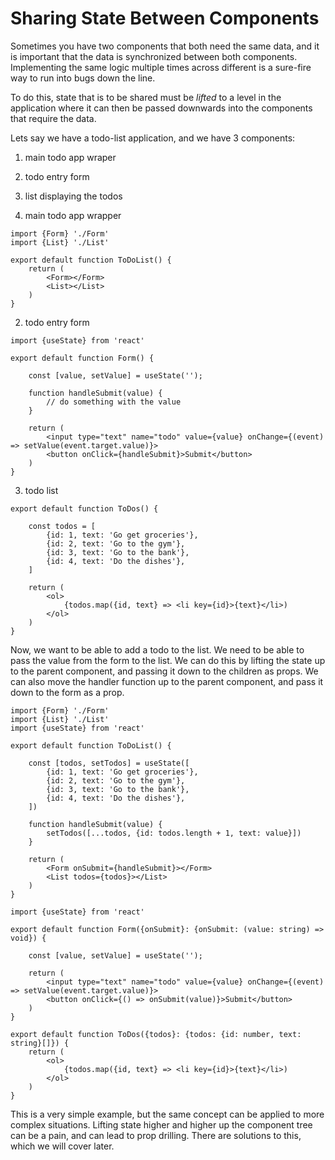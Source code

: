 # Sharing State Between Components


Sometimes you have two components that both need the same data, and it is important that the data is synchronized between both components. Implementing the same logic multiple times across different is a sure-fire way to run into bugs down the line.

To do this, state that is to be shared must be *lifted* to a level in the application where it can then be passed downwards into the components that require the data.

Lets say we have a todo-list application, and we have 3 components:
1. main todo app wraper
2. todo entry form
3. list displaying the todos

1. main todo app wrapper
```tsx
import {Form} './Form'
import {List} './List'

export default function ToDoList() {
    return (
        <Form></Form>
        <List></List>
    )
}
```

2. todo entry form
```tsx
import {useState} from 'react'

export default function Form() {

    const [value, setValue] = useState('');

    function handleSubmit(value) {
        // do something with the value
    }

    return (
        <input type="text" name="todo" value={value} onChange={(event) => setValue(event.target.value)}>
        <button onClick={handleSubmit}>Submit</button>
    )
}
```

3. todo list
```tsx
export default function ToDos() {

    const todos = [
        {id: 1, text: 'Go get groceries'},
        {id: 2, text: 'Go to the gym'},
        {id: 3, text: 'Go to the bank'},
        {id: 4, text: 'Do the dishes'},
    ]

    return (
        <ol>
            {todos.map({id, text} => <li key={id}>{text}</li>)
        </ol>
    )
}
```

Now, we want to be able to add a todo to the list. We need to be able to pass the value from the form to the list.
We can do this by lifting the state up to the parent component, and passing it down to the children as props.
We can also move the handler function up to the parent component, and pass it down to the form as a prop.

```tsx
import {Form} './Form'
import {List} './List'
import {useState} from 'react'

export default function ToDoList() {

    const [todos, setTodos] = useState([
        {id: 1, text: 'Go get groceries'},
        {id: 2, text: 'Go to the gym'},
        {id: 3, text: 'Go to the bank'},
        {id: 4, text: 'Do the dishes'},
    ])

    function handleSubmit(value) {
        setTodos([...todos, {id: todos.length + 1, text: value}])
    }

    return (
        <Form onSubmit={handleSubmit}></Form>
        <List todos={todos}></List>
    )
}
```

```tsx
import {useState} from 'react'

export default function Form({onSubmit}: {onSubmit: (value: string) => void}) {

    const [value, setValue] = useState('');

    return (
        <input type="text" name="todo" value={value} onChange={(event) => setValue(event.target.value)}>
        <button onClick={() => onSubmit(value)}>Submit</button>
    )
}
```

```tsx
export default function ToDos({todos}: {todos: {id: number, text: string}[]}) {
    return (
        <ol>
            {todos.map({id, text} => <li key={id}>{text}</li>)
        </ol>
    )
}
```

This is a very simple example, but the same concept can be applied to more complex situations.
Lifting state higher and higher up the component tree can be a pain, and can lead to prop drilling. 
There are solutions to this, which we will cover later.